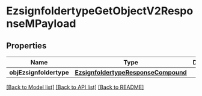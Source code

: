 # EzsignfoldertypeGetObjectV2ResponseMPayload

## Properties
Name | Type | Description | Notes
------------ | ------------- | ------------- | -------------
**objEzsignfoldertype** | [**EzsignfoldertypeResponseCompound**](EzsignfoldertypeResponseCompound.md) |  | 

[[Back to Model list]](../README.md#documentation-for-models) [[Back to API list]](../README.md#documentation-for-api-endpoints) [[Back to README]](../README.md)



